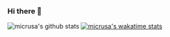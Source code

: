 ### Hi there 👋
![micrusa's github stats](https://github-readme-stats.vercel.app/api?username=micrusa&show_icons=true&theme=radical&include_all_commits=true&count_private=true&hide=contribs&show=prs_merged)
[![micrusa's wakatime stats](https://github-readme-stats.vercel.app/api/wakatime?username=micrusa&langs_count=10&layout=compact&theme=dracula)](https://github.com/anuraghazra/github-readme-stats)
